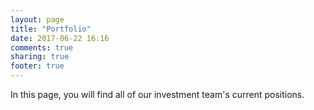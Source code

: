```yaml
---
layout: page
title: "Portfolio"
date: 2017-06-22 16:16
comments: true
sharing: true
footer: true
---
```


In this page, you will find all of our investment team's current positions.

<!-- TradingView Widget BEGIN -->
<script type="text/javascript" src="https://s3.tradingview.com/external-embedding/embed-widget-market-overview.js">
{
  "showChart": false,
  "locale": "en",
  "width": "100%",
  "height": "500",
  "tabs": [
    {
      "title": "Equities",
      "symbols": [
        {
          "s": "NASDAQ:AAOI",
          "d": "Stop: $45.61"
        },
        {
          "s": "NASDAQ:BLUE",
          "d": "Stop: $85.51"
        },
        {
          "s": "NASDAQ:BZUN",
          "d": "Stop: $28.18"
        },
        {
          "s": "NASDAQ:CHTR",
          "d": "Stop: $342.19"
        },
        {
          "s": "NYSE:COR",
          "d": "Stop: $103.32"
        },
        {
          "s": "NASDAQ:COST",
          "d": "Stop: $157.71"
        },
        {
          "s": "NYSE:DPZ",
          "d": "Stop: $181.30"
        },
        {
          "s": "NASDAQ:DVAX",
          "d": "Stop: $18.47"
        },
        {
          "s": "NYSE:FIT",
          "d": "Stop: $5.44"
        },
        {
          "s": "NASDAQ:IDXX",
          "d": "Stop: $140.50"
        },
        {
          "s": "NASDAQ:ILMN",
          "d": "Stop: $188.94"
        },
        {
          "s": "NASDAQ:IRBT",
          "d": "Stop: $69.83"
        },
        {
          "s": "NASDAQ:KLAC",
          "d": "Stop: $87.11"
        },
        {
          "s": "NASDAQ:LITE",
          "d": "Stop: $45.83"
        },
        {
          "s": "NASDAQ:MU",
          "d": "Stop: $32.54"
        },
        {
          "s": "NASDAQ:NFLX",
          "d": "Stop: $169.44"
        },
        {
          "s": "NYSE:NKE",
          "d": "Stop: $45.30"
        },
        {
          "s": "NASDAQ:NTNX",
          "d": "Stop: $20.65"
        },
        {
          "s": "NYSE:ORCL",
          "d": "Stop: $47.04"
        },
        {
          "s": "NYSE:OZM",
          "d": "Stop: $2.58"
        },
        {
          "s": "NYSE:POT",
          "d": "Stop: $16.90"
        },
        {
          "s": "NASDAQ:VERI",
          "d": "Stop: $18.44"
        },
        {
          "s": "NASDAQ:VRTX",
          "d": "Stop: $145.87"
        },
        {
          "s": "NYSE:WFC",
          "d": "Stop: $53.02"
        },
        {
          "s": "NYSE:WTW",
          "d": "Stop: $39.87"
        }
      ]
    }
  ]
}
</script>
